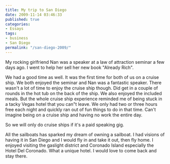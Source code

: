 ```yaml
---
title: My trip to San Diego
date: 2009-11-14 03:46:33
published: true
categories:
- Essays
tags:
- business
- San Diego
permalink: "/san-diego-2009/"
---
```

My rocking girlfriend Nan was a speaker at a law of attraction seminar a few days ago. I went to help her sell her new book "Already Rich".

We had a good time as well. It was the first time for both of us on a cruise ship. We both enjoyed the seminar and Nan was a fantastic speaker. There wasn't a lot of time to enjoy the cruise ship though. Did get in a couple of rounds in the hot tub on the back of the ship. We also enjoyed the included meals. But the whole cruise ship experience reminded me of being stuck in a tacky Vegas hotel that you can"t leave. We only had two or three hours free each night and quickly ran out of fun things to do in that time. Can't imagine being on a cruise ship and having no work the entire day.

So we will only do cruise ships if it's a paid speaking gig.

All the sailboats has sparked my dream of owning a sailboat. I had visions of having it in San Diego and I would fly in and take it out, then fly home. I enjoyed visiting the gaslight district and Coronado Island especially the Hotel Del Coronado. What a unique hotel. I would love to come back and stay there.
